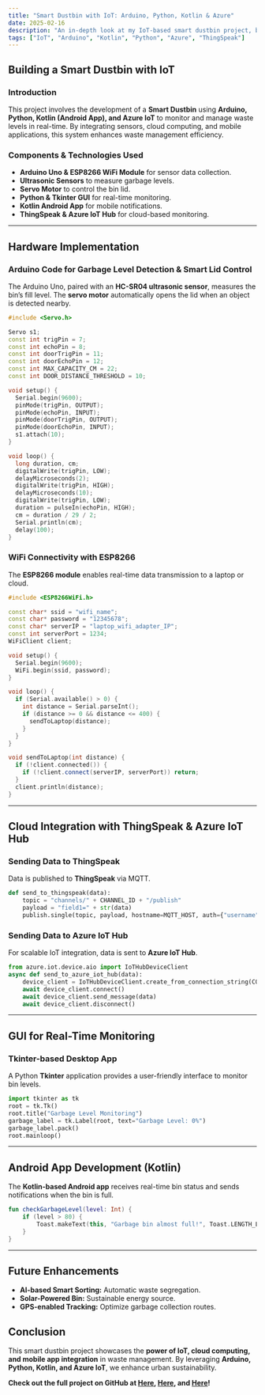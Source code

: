 ```yaml
---
title: "Smart Dustbin with IoT: Arduino, Python, Kotlin & Azure"
date: 2025-02-16
description: "An in-depth look at my IoT-based smart dustbin project, built using Arduino, Python, Kotlin for Android, and Azure for real-time monitoring."
tags: ["IoT", "Arduino", "Kotlin", "Python", "Azure", "ThingSpeak"]
---
```


## Building a Smart Dustbin with IoT

### Introduction
This project involves the development of a **Smart Dustbin** using **Arduino, Python, Kotlin (Android App), and Azure IoT** to monitor and manage waste levels in real-time. By integrating sensors, cloud computing, and mobile applications, this system enhances waste management efficiency.

### Components & Technologies Used
- **Arduino Uno & ESP8266 WiFi Module** for sensor data collection.
- **Ultrasonic Sensors** to measure garbage levels.
- **Servo Motor** to control the bin lid.
- **Python & Tkinter GUI** for real-time monitoring.
- **Kotlin Android App** for mobile notifications.
- **ThingSpeak & Azure IoT Hub** for cloud-based monitoring.

---

## Hardware Implementation
### Arduino Code for Garbage Level Detection & Smart Lid Control
The Arduino Uno, paired with an **HC-SR04 ultrasonic sensor**, measures the bin’s fill level. The **servo motor** automatically opens the lid when an object is detected nearby.

```cpp
#include <Servo.h>

Servo s1;
const int trigPin = 7;
const int echoPin = 8;
const int doorTrigPin = 11;
const int doorEchoPin = 12;
const int MAX_CAPACITY_CM = 22;
const int DOOR_DISTANCE_THRESHOLD = 10;

void setup() {
  Serial.begin(9600);
  pinMode(trigPin, OUTPUT);
  pinMode(echoPin, INPUT);
  pinMode(doorTrigPin, OUTPUT);
  pinMode(doorEchoPin, INPUT);
  s1.attach(10);
}

void loop() {
  long duration, cm;
  digitalWrite(trigPin, LOW);
  delayMicroseconds(2);
  digitalWrite(trigPin, HIGH);
  delayMicroseconds(10);
  digitalWrite(trigPin, LOW);
  duration = pulseIn(echoPin, HIGH);
  cm = duration / 29 / 2;
  Serial.println(cm);
  delay(100);
}
```

### WiFi Connectivity with ESP8266
The **ESP8266 module** enables real-time data transmission to a laptop or cloud.

```cpp
#include <ESP8266WiFi.h>

const char* ssid = "wifi_name";
const char* password = "12345678";
const char* serverIP = "laptop_wifi_adapter_IP";
const int serverPort = 1234;
WiFiClient client;

void setup() {
  Serial.begin(9600);
  WiFi.begin(ssid, password);
}

void loop() {
  if (Serial.available() > 0) {
    int distance = Serial.parseInt();
    if (distance >= 0 && distance <= 400) {
      sendToLaptop(distance);
    }
  }
}

void sendToLaptop(int distance) {
  if (!client.connected()) {
    if (!client.connect(serverIP, serverPort)) return;
  }
  client.println(distance);
}
```

---

## Cloud Integration with ThingSpeak & Azure IoT Hub
### Sending Data to ThingSpeak
Data is published to **ThingSpeak** via MQTT.

```python
def send_to_thingspeak(data):
    topic = "channels/" + CHANNEL_ID + "/publish"
    payload = "field1=" + str(data)
    publish.single(topic, payload, hostname=MQTT_HOST, auth={"username": MQTT_USERNAME, "password": MQTT_PASSWORD})
```

### Sending Data to Azure IoT Hub
For scalable IoT integration, data is sent to **Azure IoT Hub**.

```python
from azure.iot.device.aio import IoTHubDeviceClient
async def send_to_azure_iot_hub(data):
    device_client = IoTHubDeviceClient.create_from_connection_string(CONNECTION_STRING)
    await device_client.connect()
    await device_client.send_message(data)
    await device_client.disconnect()
```

---

## GUI for Real-Time Monitoring
### Tkinter-based Desktop App
A Python **Tkinter** application provides a user-friendly interface to monitor bin levels.

```python
import tkinter as tk
root = tk.Tk()
root.title("Garbage Level Monitoring")
garbage_label = tk.Label(root, text="Garbage Level: 0%")
garbage_label.pack()
root.mainloop()
```

---

## Android App Development (Kotlin)
The **Kotlin-based Android app** receives real-time bin status and sends notifications when the bin is full.

```kotlin
fun checkGarbageLevel(level: Int) {
    if (level > 80) {
        Toast.makeText(this, "Garbage bin almost full!", Toast.LENGTH_LONG).show()
    }
}
```

---

## Future Enhancements
- **AI-based Smart Sorting:** Automatic waste segregation.
- **Solar-Powered Bin:** Sustainable energy source.
- **GPS-enabled Tracking:** Optimize garbage collection routes.

## Conclusion
This smart dustbin project showcases the **power of IoT, cloud computing, and mobile app integration** in waste management. By leveraging **Arduino, Python, Kotlin, and Azure IoT**, we enhance urban sustainability.

**Check out the full project on GitHub at [Here](https://github.com/M-Hassan-Raza/arduino_smart_dustbin), [Here](https://github.com/M-Hassan-Raza/esp8266_smart_dustbin), and [Here](https://github.com/M-Hassan-Raza/smart_dustbin_edge_layer)!**